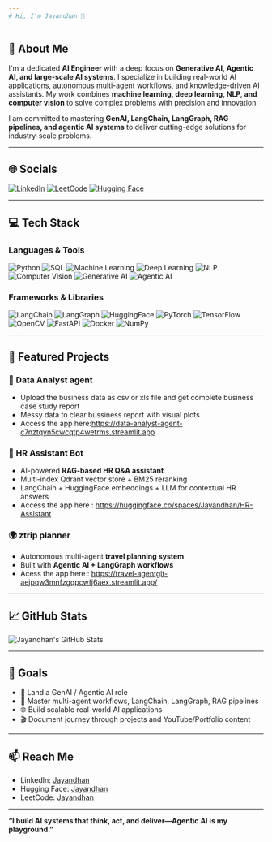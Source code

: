 ```yaml
---
# Hi, I'm Jayandhan 👋
---
```


## 🚀 About Me

I'm a dedicated **AI Engineer** with a deep focus on **Generative AI, Agentic AI, and large-scale AI systems**. I specialize in building real-world AI applications, autonomous multi-agent workflows, and knowledge-driven AI assistants. My work combines **machine learning, deep learning, NLP, and computer vision** to solve complex problems with precision and innovation.  

I am committed to mastering **GenAI, LangChain, LangGraph, RAG pipelines, and agentic AI systems** to deliver cutting-edge solutions for industry-scale problems.  

---

## 🌐 Socials

[![LinkedIn](https://img.shields.io/badge/LinkedIn-0077B5?style=flat&logo=linkedin&logoColor=white)](https://www.linkedin.com/in/jayandhanai)
[![LeetCode](https://img.shields.io/badge/LeetCode-FFA116?style=flat&logo=leetcode&logoColor=black)](https://leetcode.com/u/jayandhans484/)
[![Hugging Face](https://img.shields.io/badge/Hugging_Face-FFD000?style=flat&logo=huggingface&logoColor=black)](https://huggingface.co/Jayandhan)

---

## 💻 Tech Stack

### Languages & Tools
![Python](https://img.shields.io/badge/Python-3776AB?style=flat&logo=python&logoColor=white)
![SQL](https://img.shields.io/badge/SQL-4479A1?style=flat&logo=mysql&logoColor=white)
![Machine Learning](https://img.shields.io/badge/Machine_Learning-0769AD?style=flat&logo=scikit-learn&logoColor=white)
![Deep Learning](https://img.shields.io/badge/Deep_Learning-02569B?style=flat&logo=keras&logoColor=white)
![NLP](https://img.shields.io/badge/NLP-0769AD?style=flat&logo=nlp&logoColor=white)
![Computer Vision](https://img.shields.io/badge/Computer_Vision-02569B?style=flat&logo=opencv&logoColor=white)
![Generative AI](https://img.shields.io/badge/Generative_AI-FF6F00?style=flat&logo=openai&logoColor=white)
![Agentic AI](https://img.shields.io/badge/Agentic_AI-000000?style=flat&logo=robot&logoColor=white)

### Frameworks & Libraries
![LangChain](https://img.shields.io/badge/LangChain-000000?style=flat&logo=langchain&logoColor=white)
![LangGraph](https://img.shields.io/badge/LangGraph-007ACC?style=flat&logo=graphql&logoColor=white)
![HuggingFace](https://img.shields.io/badge/Hugging_Face-FFD000?style=flat&logo=huggingface&logoColor=black)
![PyTorch](https://img.shields.io/badge/PyTorch-EE4C2C?style=flat&logo=pytorch&logoColor=white)
![TensorFlow](https://img.shields.io/badge/TensorFlow-FF6F00?style=flat&logo=tensorflow&logoColor=white)
![OpenCV](https://img.shields.io/badge/OpenCV-5C3EE8?style=flat&logo=opencv&logoColor=white)
![FastAPI](https://img.shields.io/badge/FastAPI-009688?style=flat&logo=fastapi&logoColor=white)
![Docker](https://img.shields.io/badge/Docker-2496ED?style=flat&logo=docker&logoColor=white)
![NumPy](https://img.shields.io/badge/NumPy-013243?style=flat&logo=numpy&logoColor=white)

---

## 📂 Featured Projects

### 🧠 Data Analyst agent
- Upload the business data as csv or xls file and get complete business case study report  
- Messy data to clear bussiness report with visual plots
- Access the app here:https://data-analyst-agent-c7nztqyn5cwcqtp4wetrms.streamlit.app

### 🤖 HR Assistant Bot
- AI-powered **RAG-based HR Q&A assistant**  
- Multi-index Qdrant vector store + BM25 reranking  
- LangChain + HuggingFace embeddings + LLM for contextual HR answers
- Access the app here : https://huggingface.co/spaces/Jayandhan/HR-Assistant

### 🌍 ztrip planner
- Autonomous multi-agent **travel planning system**  
- Built with **Agentic AI + LangGraph workflows**
- Acess the app here : https://travel-agentgit-aejpqw3mnfzgqpcwfj6aex.streamlit.app/

---

## 📈 GitHub Stats

![Jayandhan's GitHub Stats](https://github-readme-stats.vercel.app/api?username=Jayandhan03&show_icons=true&theme=tokyonight)

---

## 🎯 Goals

- 💼 Land a  GenAI / Agentic AI role  
- 🤖 Master multi-agent workflows, LangChain, LangGraph, RAG pipelines  
- 🌐 Build scalable real-world AI applications  
- 🎬 Document journey through projects and YouTube/Portfolio content  

---

## 📫 Reach Me

- LinkedIn: [Jayandhan](https://www.linkedin.com/in/jayandhanai)  
- Hugging Face: [Jayandhan](https://huggingface.co/Jayandhan)  
- LeetCode: [Jayandhan](https://leetcode.com/u/jayandhans484/)  

---

**“I build AI systems that think, act, and deliver—Agentic AI is my playground.”**
